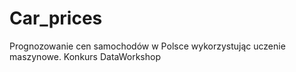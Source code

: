 # Car_prices
Prognozowanie cen samochodów w Polsce wykorzystując uczenie maszynowe. Konkurs DataWorkshop
